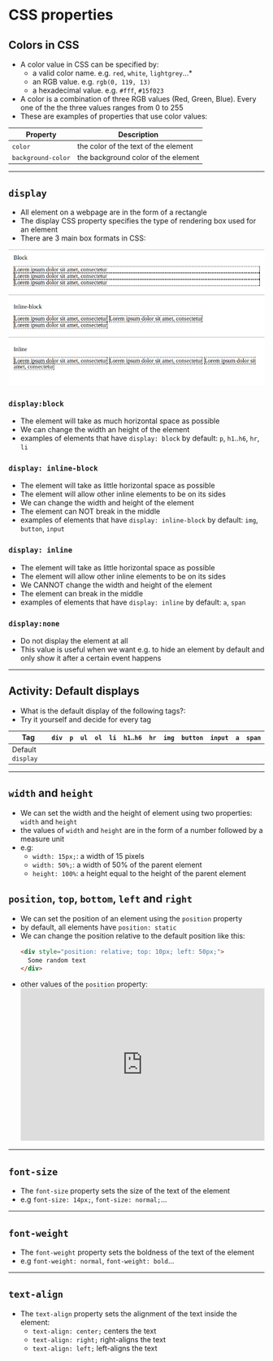 # CSS properties

## Colors in CSS

* A color value in CSS can be specified by:
  * a valid color name. e.g. `red`, `white`, `lightgrey`...*
  * an RGB value. e.g. `rgb(0, 119, 13)`
  * a hexadecimal value. e.g. `#fff`, `#15f023`
* A color is a combination of three RGB values (Red, Green, Blue). Every one of the the three values ranges from 0 to 255
* These are examples of properties that use color values:

| Property | Description |
| --- | --- |
| `color` | the color of the text of the element |
| `background-color` | the background color of the element |

---

## `display`

* All element on a webpage are in the form of a rectangle
* The display CSS property specifies the type of rendering box used for an element
* There are 3 main box formats in CSS:

![](img/display.png)

### `display:block`

* The element will take as much horizontal space as possible
* We can change the width an height of the element
* examples of elements that have `display: block` by default: `p`, `h1`..`h6`, `hr`, `li`

### `display: inline-block`

* The element will take as little horizontal space as possible
* The element will allow other inline elements to be on its sides
* We can change the width and height of the element
* The element can NOT break in the middle
* examples of elements that have `display: inline-block` by default: `img`, `button`, `input`

### `display: inline`

* The element will take as little horizontal space as possible
* The element will allow other inline elements to be on its sides
* We CANNOT change the width and height of the element
* The element can break in the middle
* examples of elements that have `display: inline` by default: `a`, `span`


### `display:none`

* Do not display the element at all
* This value is useful when we want e.g. to hide an element by default and only show it after a certain event happens
---

## Activity: Default displays

* What is the default display of the following tags?:
* Try it yourself and decide for every tag

| Tag | `div` | `p` | `ul` | `ol` | `li` | `h1`..`h6` | `hr` | `img` | `button` | `input` | `a` | `span`
| --- | --- | --- | --- | --- | --- | --- | --- | --- | --- | --- | --- | ---|
| Default `display` | | | | | | | | | | | |

---

## `width` and `height`

* We can set the width and the height of element using two properties: `width` and `height`
* the values of `width` and `height` are in the form of a number followed by a measure unit
* e.g:
  * `width: 15px;`: a width of 15 pixels
  * `width: 50%;`: a width of 50% of the parent element
  * `height: 100%`: a height equal to the height of the parent element

## `position`, `top`, `bottom`, `left` and `right`
* We can set the position of an element using the `position` property
* by default, all elements have `position: static`
* We can change the position relative to the default position like this:
  ```html
  <div style="position: relative; top: 10px; left: 50px;">
    Some random text
  </div>
  ```
* other values of the `position` property:
  <iframe
    src="https://mdn.mozillademos.org/en-US/docs/Web/CSS/position$samples/position?revision=1311607"
    class="live-sample-frame example-outcome-frame"
    width="1200"
    height="300"
    id="frame_position"
    style="max-width: 100%;"
    frameborder="0">
  </iframe>

---

## `font-size`
* The `font-size` property sets the size of the text of the element
* e.g `font-size: 14px;`, `font-size: normal;`...

---

## `font-weight`
* The `font-weight` property sets the boldness of the text of the element
* e.g `font-weight: normal`, `font-weight: bold`...

---

## `text-align`
* The `text-align` property sets the alignment of the text inside the element:
  * `text-align: center;` centers the text
  * `text-align: right;` right-aligns the text
  * `text-align: left;` left-aligns the text
